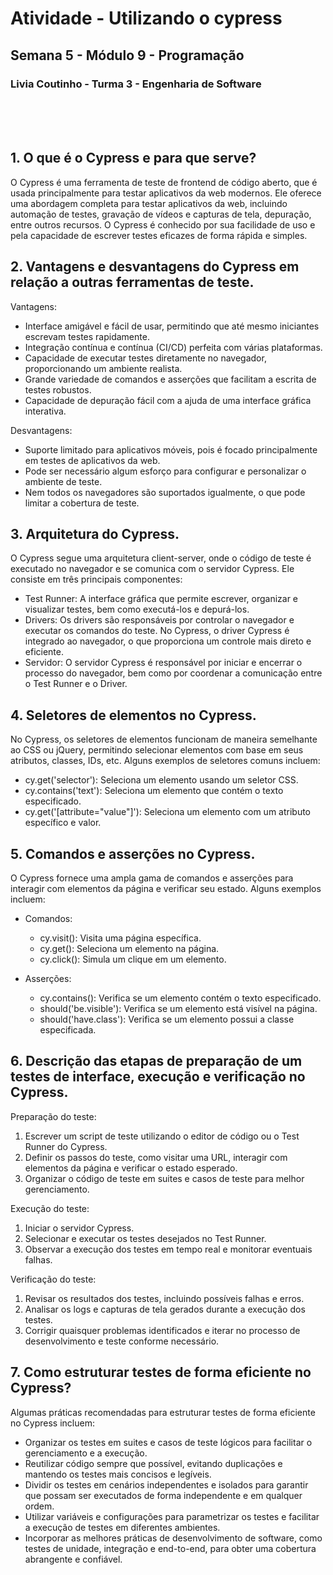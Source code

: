 # Atividade - Utilizando o cypress
## Semana 5 - Módulo 9 - Programação
### Livia Coutinho - Turma 3 - Engenharia de Software
<br>
<br>
<br>

## 1. O que é o Cypress e para que serve?

O Cypress é uma ferramenta de teste de frontend de código aberto, que é usada principalmente para testar aplicativos da web modernos. Ele oferece uma abordagem completa para testar aplicativos da web, incluindo automação de testes, gravação de vídeos e capturas de tela, depuração, entre outros recursos. O Cypress é conhecido por sua facilidade de uso e pela capacidade de escrever testes eficazes de forma rápida e simples.

## 2. Vantagens e desvantagens do Cypress em relação a outras ferramentas de teste.

Vantagens:
- Interface amigável e fácil de usar, permitindo que até mesmo iniciantes escrevam testes rapidamente.
- Integração contínua e contínua (CI/CD) perfeita com várias plataformas.
- Capacidade de executar testes diretamente no navegador, proporcionando um ambiente realista.
- Grande variedade de comandos e asserções que facilitam a escrita de testes robustos.
- Capacidade de depuração fácil com a ajuda de uma interface gráfica interativa.

Desvantagens:
- Suporte limitado para aplicativos móveis, pois é focado principalmente em testes de aplicativos da web.
- Pode ser necessário algum esforço para configurar e personalizar o ambiente de teste.
- Nem todos os navegadores são suportados igualmente, o que pode limitar a cobertura de teste.

## 3. Arquitetura do Cypress.

O Cypress segue uma arquitetura client-server, onde o código de teste é executado no navegador e se comunica com o servidor Cypress. Ele consiste em três principais componentes:

- Test Runner: A interface gráfica que permite escrever, organizar e visualizar testes, bem como executá-los e depurá-los.
- Drivers: Os drivers são responsáveis por controlar o navegador e executar os comandos do teste. No Cypress, o driver Cypress é integrado ao navegador, o que proporciona um controle mais direto e eficiente.
- Servidor: O servidor Cypress é responsável por iniciar e encerrar o processo do navegador, bem como por coordenar a comunicação entre o Test Runner e o Driver.

## 4. Seletores de elementos no Cypress.
No Cypress, os seletores de elementos funcionam de maneira semelhante ao CSS ou jQuery, permitindo selecionar elementos com base em seus atributos, classes, IDs, etc. Alguns exemplos de seletores comuns incluem:

- cy.get('selector'): Seleciona um elemento usando um seletor CSS.
- cy.contains('text'): Seleciona um elemento que contém o texto especificado.
- cy.get('[attribute="value"]'): Seleciona um elemento com um atributo específico e valor.

## 5. Comandos e asserções no Cypress.
O Cypress fornece uma ampla gama de comandos e asserções para interagir com elementos da página e verificar seu estado. Alguns exemplos incluem:

- Comandos:
    - cy.visit(): Visita uma página específica.
    - cy.get(): Seleciona um elemento na página.
    - cy.click(): Simula um clique em um elemento.

- Asserções:
    - cy.contains(): Verifica se um elemento contém o texto especificado.
    - should('be.visible'): Verifica se um elemento está visível na página.
    - should('have.class'): Verifica se um elemento possui a classe especificada.

## 6. Descrição das etapas de preparação de um testes de interface, execução e verificação no Cypress.

Preparação do teste:

1. Escrever um script de teste utilizando o editor de código ou o Test Runner do Cypress.
2. Definir os passos do teste, como visitar uma URL, interagir com elementos da página e verificar o estado esperado.
3. Organizar o código de teste em suites e casos de teste para melhor gerenciamento.

Execução do teste:

1. Iniciar o servidor Cypress.
2. Selecionar e executar os testes desejados no Test Runner.
3. Observar a execução dos testes em tempo real e monitorar eventuais falhas.

Verificação do teste:

1. Revisar os resultados dos testes, incluindo possíveis falhas e erros.
2. Analisar os logs e capturas de tela gerados durante a execução dos testes.
3. Corrigir quaisquer problemas identificados e iterar no processo de desenvolvimento e teste conforme necessário.

## 7. Como estruturar testes de forma eficiente no Cypress?

Algumas práticas recomendadas para estruturar testes de forma eficiente no Cypress incluem:

- Organizar os testes em suites e casos de teste lógicos para facilitar o gerenciamento e a execução.
- Reutilizar código sempre que possível, evitando duplicações e mantendo os testes mais concisos e legíveis.
- Dividir os testes em cenários independentes e isolados para garantir que possam ser executados de forma independente e em qualquer ordem.
- Utilizar variáveis e configurações para parametrizar os testes e facilitar a execução de testes em diferentes ambientes.
- Incorporar as melhores práticas de desenvolvimento de software, como testes de unidade, integração e end-to-end, para obter uma cobertura abrangente e confiável.